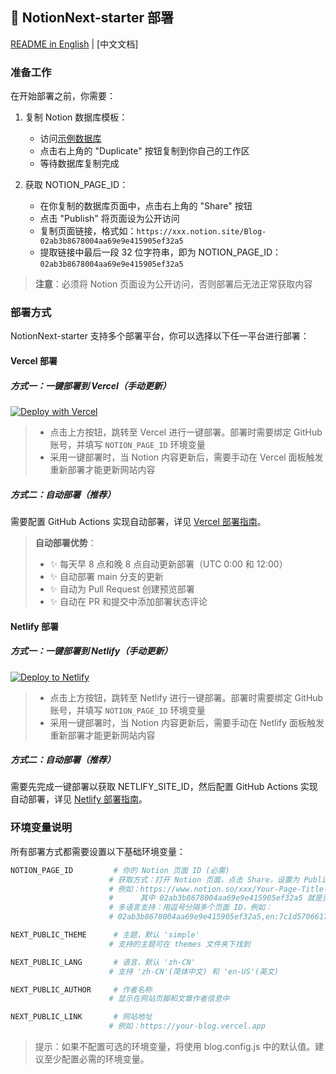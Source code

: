 ## 🚀 NotionNext-starter 部署

[README in English](./README_EN.md) | [中文文档]

### 准备工作

在开始部署之前，你需要：

1. 复制 Notion 数据库模板：
   - 访问[示例数据库](https://frosted-click-152.notion.site/176bb0eef86a80cc97e4c52b4a24c81f?v=176bb0eef86a817babb4000c29720602)
   - 点击右上角的 "Duplicate" 按钮复制到你自己的工作区
   - 等待数据库复制完成

2. 获取 NOTION_PAGE_ID：
   - 在你复制的数据库页面中，点击右上角的 "Share" 按钮
   - 点击 "Publish" 将页面设为公开访问
   - 复制页面链接，格式如：`https://xxx.notion.site/Blog-02ab3b8678004aa69e9e415905ef32a5`
   - 提取链接中最后一段 32 位字符串，即为 NOTION_PAGE_ID：`02ab3b8678004aa69e9e415905ef32a5`

> **注意**：必须将 Notion 页面设为公开访问，否则部署后无法正常获取内容

### 部署方式

NotionNext-starter 支持多个部署平台，你可以选择以下任一平台进行部署：

#### Vercel 部署

##### 方式一：一键部署到 Vercel（手动更新）
[![Deploy with Vercel](https://vercel.com/button)](https://vercel.com/new/clone?repository-url=https://github.com/blog-starter/notionNext-starter&repository-name=my-notion-blog&env=NOTION_PAGE_ID)

> - 点击上方按钮，跳转至 Vercel 进行一键部署。部署时需要绑定 GitHub 账号，并填写 `NOTION_PAGE_ID` 环境变量
> - 采用一键部署时，当 Notion 内容更新后，需要手动在 Vercel 面板触发重新部署才能更新网站内容

##### 方式二：自动部署（推荐）
需要配置 GitHub Actions 实现自动部署，详见 [Vercel 部署指南](./docs/VERCEL.md)。

> **自动部署优势**：
> - ✨ 每天早 8 点和晚 8 点自动更新部署（UTC 0:00 和 12:00）
> - ✨ 自动部署 main 分支的更新
> - ✨ 自动为 Pull Request 创建预览部署
> - ✨ 自动在 PR 和提交中添加部署状态评论

#### Netlify 部署

##### 方式一：一键部署到 Netlify（手动更新）
[![Deploy to Netlify](https://www.netlify.com/img/deploy/button.svg)](https://app.netlify.com/start/deploy?repository=https://github.com/blog-starter/notionNext-starter)

> - 点击上方按钮，跳转至 Netlify 进行一键部署。部署时需要绑定 GitHub 账号，并填写 `NOTION_PAGE_ID` 环境变量
> - 采用一键部署时，当 Notion 内容更新后，需要手动在 Netlify 面板触发重新部署才能更新网站内容

##### 方式二：自动部署（推荐）
需要先完成一键部署以获取 NETLIFY_SITE_ID，然后配置 GitHub Actions 实现自动部署，详见 [Netlify 部署指南](./docs/NETLIFY.md)。

### 环境变量说明

所有部署方式都需要设置以下基础环境变量：

```bash
NOTION_PAGE_ID         # 你的 Notion 页面 ID (必需)
                      # 获取方式：打开 Notion 页面，点击 Share，设置为 Public，复制页面链接中的 ID
                      # 例如：https://www.notion.so/xxx/Your-Page-Title-02ab3b8678004aa69e9e415905ef32a5
                      #      其中 02ab3b8678004aa69e9e415905ef32a5 就是页面 ID
                      # 多语言支持：用逗号分隔多个页面 ID，例如：
                      # 02ab3b8678004aa69e9e415905ef32a5,en:7c1d570661754c8fbc568e00a01fd70e

NEXT_PUBLIC_THEME      # 主题，默认 'simple'
                      # 支持的主题可在 themes 文件夹下找到

NEXT_PUBLIC_LANG       # 语言，默认 'zh-CN'
                      # 支持 'zh-CN'(简体中文) 和 'en-US'(英文)

NEXT_PUBLIC_AUTHOR     # 作者名称
                      # 显示在网站页脚和文章作者信息中

NEXT_PUBLIC_LINK       # 网站地址
                      # 例如：https://your-blog.vercel.app
```

> 提示：如果不配置可选的环境变量，将使用 blog.config.js 中的默认值。建议至少配置必需的环境变量。

[fork]: https://github.com/blog-starter/notionNext-starter/fork
[pr]: https://github.com/blog-starter/notionNext-starter/compare
